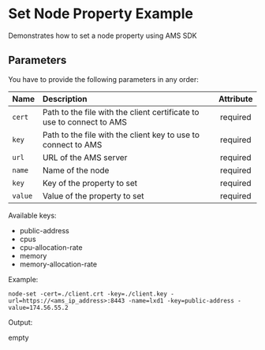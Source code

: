 Set Node Property Example
=========================

Demonstrates how to set a node property using AMS SDK

Parameters
-----

You have to provide the following parameters in any order:

| Name      | Description           | Attribute  |
| --------- |:--------------------  | :--------: |
| `cert`    | Path to the file with the client certificate to use to connect to AMS | required |
| `key`     | Path to the file with the client key to use to connect to AMS  | required |
| `url`     | URL of the AMS server                | required |
| `name`    | Name of the node             | required |
| `key`     | Key of the property to set   | required |
| `value`   | Value of the property to set | required |


Available keys:

- public-address
- cpus
- cpu-allocation-rate
- memory
- memory-allocation-rate

Example:

    node-set -cert=./client.crt -key=./client.key -url=https://<ams_ip_address>:8443 -name=lxd1 -key=public-address -value=174.56.55.2

Output:

empty
